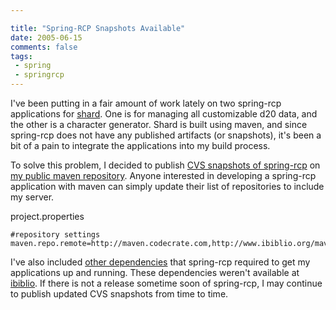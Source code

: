 ```yaml
---

title: "Spring-RCP Snapshots Available"
date: 2005-06-15
comments: false
tags:
 - spring
 - springrcp
---
```


I've been putting in a fair amount of work lately on two spring-rcp applications for [shard](http://shard.codecrate.com). One is for managing all customizable d20 data, and the other is a character generator. Shard is built using maven, and since spring-rcp does not have any published artifacts (or snapshots), it's been a bit of a pain to integrate the applications into my build process.


To solve this problem, I decided to publish [CVS snapshots of spring-rcp](http://maven.codecrate.com/spring-rcp/jars/) on [my public maven repository](http://maven.codecrate.com). Anyone interested in developing a spring-rcp application with maven can simply update their list of repositories to include my server.


project.properties

```
#repository settings
maven.repo.remote=http://maven.codecrate.com,http://www.ibiblio.org/maven
```


I've also included [other dependencies](http://maven.codecrate.com/javahelp/jars/) that spring-rcp required to get my applications up and running. These dependencies weren't available at [ibiblio](http://www.ibiblio.org/maven). If there is not a release sometime soon of spring-rcp, I may continue to publish updated CVS snapshots from time to time.


